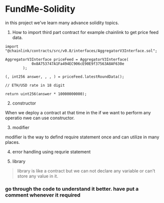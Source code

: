# FundMe-Solidity

in this project we've learn many advance solidity topics.

1. How to import third part contract for example chainlink to get price feed data.

```
import "@chainlink/contracts/src/v0.8/interfaces/AggregatorV3Interface.sol";

AggregatorV3Interface priceFeed = AggregatorV3Interface(
            0x8A753747A1Fa494EC906cE90E9f37563A8AF630e
        );

(, int256 answer, , , ) = priceFeed.latestRoundData();

// ETH/USD rate in 18 digit

return uint256(answer * 10000000000);
```
2. constructor

When we deploy a contract at that time in the if we want to perform any operatio nwe can use constructor.

3. modifier

modifier is the way to defind require statement once and can utilize in many places.

4. error handling using requrie statement

5. library

> library is like a contract but we can not declare any variable or can't store any value in it.


### go through the code to understand it better. have put a comment whenever it required 



